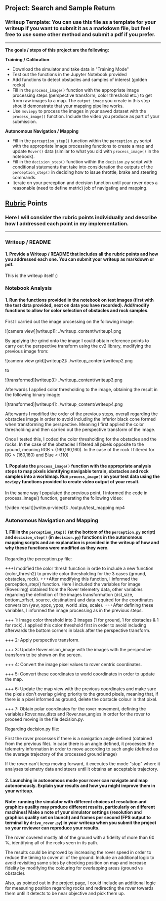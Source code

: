 ## Project: Search and Sample Return
### Writeup Template: You can use this file as a template for your writeup if you want to submit it as a markdown file, but feel free to use some other method and submit a pdf if you prefer.

---


**The goals / steps of this project are the following:**  

**Training / Calibration**  

* Download the simulator and take data in "Training Mode"
* Test out the functions in the Jupyter Notebook provided
* Add functions to detect obstacles and samples of interest (golden rocks)
* Fill in the `process_image()` function with the appropriate image processing steps (perspective transform, color threshold etc.) to get from raw images to a map.  The `output_image` you create in this step should demonstrate that your mapping pipeline works.
* Use `moviepy` to process the images in your saved dataset with the `process_image()` function.  Include the video you produce as part of your submission.

**Autonomous Navigation / Mapping**

* Fill in the `perception_step()` function within the `perception.py` script with the appropriate image processing functions to create a map and update `Rover()` data (similar to what you did with `process_image()` in the notebook). 
* Fill in the `decision_step()` function within the `decision.py` script with conditional statements that take into consideration the outputs of the `perception_step()` in deciding how to issue throttle, brake and steering commands. 
* Iterate on your perception and decision function until your rover does a reasonable (need to define metric) job of navigating and mapping.  

[//]: # (Image References)

[image1]: ./misc/rover_image.jpg
[image2]: ./calibration_images/example_grid1.jpg
[image3]: ./calibration_images/example_rock1.jpg 

## [Rubric](https://review.udacity.com/#!/rubrics/916/view) Points
### Here I will consider the rubric points individually and describe how I addressed each point in my implementation.  

---
### Writeup / README

#### 1. Provide a Writeup / README that includes all the rubric points and how you addressed each one.  You can submit your writeup as markdown or pdf.  

This is the writeup itself :)

### Notebook Analysis
#### 1. Run the functions provided in the notebook on test images (first with the test data provided, next on data you have recorded). Add/modify functions to allow for color selection of obstacles and rock samples.

First I carried out the image processing on the following image:

![camera view][writeup1]: ./writeup_content/writeup1.png

By applying the grind onto the image I could obtain reference points to carry out the perspective transform using the cv2 library, modifying the previous image from:

![camera view grid][writeup2]: ./writeup_content/writeup2.png

to 

![transformed][writeup3]: ./writeup_content/writeup3.png

Afterwards I applied color thresholding to the image, obtaining the result in the following binary image:

![transformed][writeup4]: ./writeup_content/writeup4.png

Afterwards I modified the order of the previous steps, overall regarding the obstacles image in order to avoid including the inferior black cone formed when transforming the perspective. Meaning I first applied the color thresholding and then carried out the perspective transform of the image.

Once I tested this, I coded the color thresholding for the obstacles and the rocks. In the case of the obstacles I filtered all pixels opposite to the ground, meaning RGB < (160,160,160). In the case of the rock I filtered for RG > (160,160) and Blue < (110)

#### 1. Populate the `process_image()` function with the appropriate analysis steps to map pixels identifying navigable terrain, obstacles and rock samples into a worldmap.  Run `process_image()` on your test data using the `moviepy` functions provided to create video output of your result. 

In the same way I populated the previous point, I informed the code in process_image() function, generating the following video:

![video result][writeup-video1]: ./output/test_mapping.mp4

### Autonomous Navigation and Mapping

#### 1. Fill in the `perception_step()` (at the bottom of the `perception.py` script) and `decision_step()` (in `decision.py`) functions in the autonomous mapping scripts and an explanation is provided in the writeup of how and why these functions were modified as they were.

Regarding the perception.py file:

+++I modified the color thresh function in orde to include a new function (color_thresh2) to provide color thresholding for the 3 cases (ground, obstacles, rock).
+++After modifying this function, I informed the perception_step() function. Here I included the variables for image (Rover.img) obtained from the Rover telemetry data, other variables regarding the definition of the images transformation (dst_size, bottom_offset, source, destination) and data required for the coordinates conversion (yaw, xpos, ypos, world_size, scale).
+++After defining these variables, I informed the image processing as in the previous steps.

+++ 1: Image color threshold into 3 images (1 for ground, 1 for obstacles & 1 for rock). I applied this color threshold first in order to avoid including afterwards the bottom corners in black after the perspective transform.

+++ 2: Apply perspective transform.

+++ 3: Update Rover.vision_image with the images with the perspective transform to be shown on the screen.

+++ 4: Convert the image pixel values to rover centric coordinates.

+++ 5: Convert these coordinates to world coordinates in order to update the map.

+++ 6: Update the map view with the previous coordinates and make sure the pixels don't overlap giving priority to the ground pixels, meaning that, if there is a pixel informed as ground, delete the obstacle colour in that pixel.

+++ 7: Obtain polar coordinates for the rover movement, defining the variables Rover.nav_dists and Rover.nav_angles in order for the rover to proceed moving in the file decision.py.

Regarding decision.py file:

First the rover processes if there is a navigation angle defined (obtained from the previous file). In case there is an angle defined, it processes the telemetry information in order to move according to such angle (defined as the average trajectory of the processed ground image)

If the rover can't keep moving forward, it executes the mode "stop" where it analyses telemetry data and steers until it obtains an acceptable trajectory.


#### 2. Launching in autonomous mode your rover can navigate and map autonomously.  Explain your results and how you might improve them in your writeup.  

**Note: running the simulator with different choices of resolution and graphics quality may produce different results, particularly on different machines!  Make a note of your simulator settings (resolution and graphics quality set on launch) and frames per second (FPS output to terminal by `drive_rover.py`) in your writeup when you submit the project so your reviewer can reproduce your results.**

The rover covered mostly all of the ground with a fidelity of more than 60 %, identifying all of the rocks seen in its path.

The results could be improved by increasing the rover speed in order to reduce the timing to cover all of the ground. Include an additional logic to avoid revisiting same sites by checking position on map and increase fidelity by modifying the colouring for overlapping areas (ground vs obstacle).

Also, as pointed out in the project page, I could include an additional logic for measuring position regarding rocks and redirecting the rover towards them until it detects to be near objective and pick them up.  